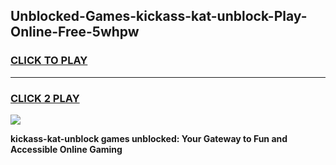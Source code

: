 
## Unblocked-Games-kickass-kat-unblock-Play-Online-Free-5whpw
<h3>
<a href="https://premium76.site?title=kickass-kat-unblock&ref=26A">CLICK TO PLAY</a></h3>
<hr>

<h3>
<a href="https://premium76.site?title=kickass-kat-unblock&ref=26A">CLICK 2 PLAY</a>
  
</h3>

<a href="https://premium76.site?title=kickass-kat-unblock&ref=26A"><img src="https://clearcache.store/games.png"></a>


**kickass-kat-unblock games unblocked: Your Gateway to Fun and Accessible Online Gaming**
